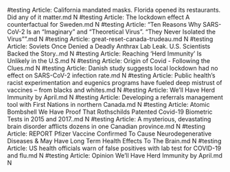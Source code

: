 #testing
Article: California mandated masks. Florida opened its restaurants. Did any of it matter.md N
#testing
Article: The lockdown effect A counterfactual for Sweden.md N
#testing
Article: “Ten Reasons Why SARS-CoV-2 Is an “Imaginary” and “Theoretical Virus”. “They Never Isolated the Virus””.md N
#testing
Article: great-reset-canada-trudeau.md N
#testing
Article: Soviets Once Denied a Deadly Anthrax Lab Leak. U.S. Scientists Backed the Story..md N
#testing
Article: Reaching ‘Herd Immunity’ Is Unlikely in the U.S.md N
#testing
Article: Origin of Covid - Following the Clues.md N
#testing
Article: Danish study suggests local lockdown had no effect on SARS-CoV-2 infection rate.md N
#testing
Article: Public health’s racist experimentation and eugenics programs have fueled deep mistrust of vaccines – from blacks and whites.md N
#testing
Article: We’ll Have Herd Immunity by April.md N
#testing
Article: Developing a referrals management tool with First Nations in northern Canada.md N
#testing
Article: Atomic Bombshell We Have Proof That Rothschilds Patented Covid-19 Biometric Tests in 2015 and 2017..md N
#testing
Article: A mysterious, devastating brain disorder afflicts dozens in one Canadian province.md N
#testing
Article: REPORT Pfizer Vaccine Confirmed To Cause Neurodegenerative Diseases & May Have Long Term Health Effects To The Brain.md N
#testing
Article: US health officials warn of false positives with lab test for COVID-19 and flu.md N
#testing
Article: Opinion  We’ll Have Herd Immunity by April.md N
